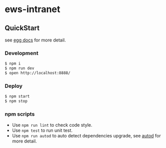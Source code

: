 # ews-intranet



## QuickStart

<!-- add docs here for user -->

see [egg docs][egg] for more detail.

### Development

```bash
$ npm i
$ npm run dev
$ open http://localhost:8888/
```

### Deploy

```bash
$ npm start
$ npm stop
```

### npm scripts

- Use `npm run lint` to check code style.
- Use `npm test` to run unit test.
- Use `npm run autod` to auto detect dependencies upgrade, see [autod](https://www.npmjs.com/package/autod) for more detail.


[egg]: https://eggjs.org